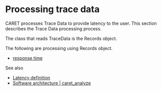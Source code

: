# Processing trace data

CARET processes Trace Data to provide latency to the user.
This section describes the Trace Data processing process.

The class that reads TraceData is the Records object.

The following are processing using Records object.

- [response time](./response_time)

See also

- [Latency definition](../latency_definitions/)
- [Software architecture | caret_analyze](../software_architecture/caret_analyze)
